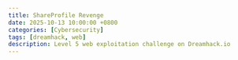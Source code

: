 ```yaml
---
title: ShareProfile Revenge
date: 2025-10-13 10:00:00 +0800
categories: [Cybersecurity]
tags: [dreamhack, web]
description: Level 5 web exploitation challenge on Dreamhack.io
---
```


